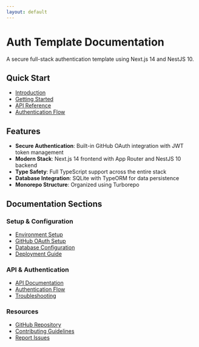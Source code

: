 ```yaml
---
layout: default
---
```


# Auth Template Documentation

A secure full-stack authentication template using Next.js 14 and NestJS 10.

## Quick Start

- [Introduction](guide/introduction.md)
- [Getting Started](guide/getting-started.md)
- [API Reference](api/index.md)
- [Authentication Flow](auth/flow.md)

## Features

- **Secure Authentication**: Built-in GitHub OAuth integration with JWT token management
- **Modern Stack**: Next.js 14 frontend with App Router and NestJS 10 backend
- **Type Safety**: Full TypeScript support across the entire stack
- **Database Integration**: SQLite with TypeORM for data persistence
- **Monorepo Structure**: Organized using Turborepo

## Documentation Sections

### Setup & Configuration

- [Environment Setup](guide/getting-started.md#installation)
- [GitHub OAuth Setup](guide/getting-started.md#github-oauth-setup)
- [Database Configuration](guide/getting-started.md#database-setup)
- [Deployment Guide](guide/getting-started.md#deployment)

### API & Authentication

- [API Documentation](api/index.md)
- [Authentication Flow](auth/flow.md)
- [Troubleshooting](guide/getting-started.md#troubleshooting)

### Resources

- [GitHub Repository](https://github.com/yourusername/your-repo-name)
- [Contributing Guidelines](https://github.com/yourusername/your-repo-name/blob/main/CONTRIBUTING.md)
- [Report Issues](https://github.com/yourusername/your-repo-name/issues)
